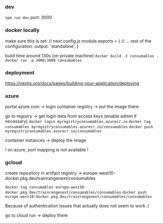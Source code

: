 ### dev

`npm run dev`
port: 3000


### docker locally

make sure this is set:
// next.config.js
module.exports = {
  // ... rest of the configuration.
  output: 'standalone',
}

build time around 130s (on private machine)
`docker build -t consumables .`
`docker run -p 3000:3000 consumables`


### deployment

https://nextjs.org/docs/pages/building-your-application/deploying


### azure

portal.azure.com -> login
container registry -> put the image there

go to registry -> get login data from access keys (enable admin if necessary)
`docker login myregistryconsumables.azurecr.io`
`docker tag consumables myregistryconsumables.azurecr.io/consumables`
`docker push myregistryconsumables.azurecr.io/consumables`

container instances -> deploy the image

! on azure, port mapping is not available !


### gcloud

create repository in artifact registry
-> europe-west10-docker.pkg.dev/trainrangenext/consumables

`docker tag consumables europe-west10-docker.pkg.dev/trainrangenext/consumables/consumables`
`docker push europe-west10-docker.pkg.dev/trainrangenext/consumables/consumables`

Because of authentication issues that actually does not seem to work :/

go to cloud run
-> deploy there
